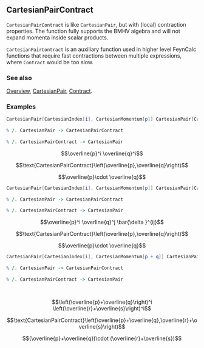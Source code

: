 ## CartesianPairContract

`CartesianPairContract` is like `CartesianPair`, but with (local) contraction properties.  The function fully supports the BMHV algebra and will not expand momenta inside scalar products.

`CartesianPairContract` is an auxiliary function used in higher level FeynCalc functions that require fast contractions between multiple expressions, where `Contract` would be too slow.

### See also

[Overview](Extra/FeynCalc.md), [CartesianPair](CartesianPair.md), [Contract](Contract.md).

### Examples

```mathematica
CartesianPair[CartesianIndex[i], CartesianMomentum[p]] CartesianPair[CartesianIndex[i], CartesianMomentum[q]] 
 
% /. CartesianPair -> CartesianPairContract 
 
% /. CartesianPairContract -> CartesianPair
```

$$\overline{p}^i \overline{q}^i$$

$$\text{CartesianPairContract}\left(\overline{p},\overline{q}\right)$$

$$\overline{p}\cdot \overline{q}$$

```mathematica
CartesianPair[CartesianIndex[i], CartesianMomentum[p]] CartesianPair[CartesianIndex[j], CartesianMomentum[q]] CartesianPair[CartesianIndex[i], CartesianIndex[j]] 
 
% /. CartesianPair -> CartesianPairContract 
 
% /. CartesianPairContract -> CartesianPair
```

$$\overline{p}^i \overline{q}^j \bar{\delta }^{ij}$$

$$\text{CartesianPairContract}\left(\overline{p},\overline{q}\right)$$

$$\overline{p}\cdot \overline{q}$$

```mathematica
CartesianPair[CartesianIndex[i], CartesianMomentum[p + q]] CartesianPair[CartesianIndex[i], CartesianMomentum[r + s]] 
 
% /. CartesianPair -> CartesianPairContract 
 
% /. CartesianPairContract -> CartesianPair 
  
 

```

$$\left(\overline{p}+\overline{q}\right)^i \left(\overline{r}+\overline{s}\right)^i$$

$$\text{CartesianPairContract}\left(\overline{p}+\overline{q},\overline{r}+\overline{s}\right)$$

$$(\overline{p}+\overline{q})\cdot (\overline{r}+\overline{s})$$